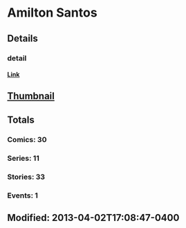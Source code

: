 # Amilton  Santos 
## Details
### detail
#### [Link](http://marvel.com/comics/creators/5139/amilton_santos?utm_campaign=apiRef&utm_source=225578a89fc76f3d20fbffda5d17a88d)
## [Thumbnail](http://i.annihil.us/u/prod/marvel/i/mg/b/e0/4bb52dd01f58b.jpg)
## Totals
### Comics: 30
### Series: 11
### Stories: 33
### Events: 1
## Modified: 2013-04-02T17:08:47-0400